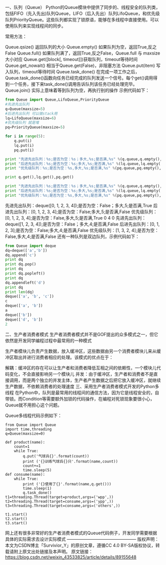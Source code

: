 一、队列（Queue）
Python的Queue模块中提供了同步的、线程安全的队列类，包括FIFO（先入先出)队列Queue，LIFO（后入先出）队列LifoQueue，和优先级队列PriorityQueue。这些队列都实现了锁原语，能够在多线程中直接使用。可以使用队列来实现线程间的同步。

常用方法：

Queue.qsize() 返回队列的大小
Queue.empty() 如果队列为空，返回True,反之False
Queue.full() 如果队列满了，返回True,反之False，Queue.full 与 maxsize 大小对应
Queue.get([block[, timeout]])获取队列，timeout等待时间
Queue.get_nowait() 相当于Queue.get(False)，非阻塞方法
Queue.put(item) 写入队列，timeout等待时间
Queue.task_done() 在完成一项工作之后，Queue.task_done()函数向任务已经完成的队列发送一个信号。每个get()调用得到一个任务，接下来task_done()调用告诉队列该任务已经处理完毕。
Queue.join() 实际上意味着等到队列为空，再执行别的操作
示例代码如下：

```python
from Queue import Queue,LifoQueue,PriorityQueue
#先进先出队列
q=Queue(maxsize=5)
#后进先出队列 可以做stack用
lq=LifoQueue(maxsize=6)
#优先级队列 就是堆
pq=PriorityQueue(maxsize=5)

for i in range(5):
    q.put(i)
    lq.put(i)
    pq.put(i)

print "先进先出队列：%s;是否为空：%s；多大,%s;是否满,%s" %(q.queue,q.empty(),q.qsize(),q.full())
print "后进先出队列：%s;是否为空：%s;多大,%s;是否满,%s" %(lq.queue,lq.empty(),lq.qsize(),lq.full())
print "优先级队列：%s;是否为空：%s,多大,%s;是否满,%s" %(pq.queue,pq.empty(),pq.qsize(),pq.full())

print q.get(),lq.get(),pq.get()

print "先进先出队列：%s;是否为空：%s；多大,%s;是否满,%s" %(q.queue,q.empty(),q.qsize(),q.full())
print "后进先出队列：%s;是否为空：%s;多大,%s;是否满,%s" %(lq.queue,lq.empty(),lq.qsize(),lq.full())
print "优先级队列：%s;是否为空：%s,多大,%s;是否满,%s" %(pq.queue,pq.empty(),pq.qsize(),pq.full())
```

先进先出队列：deque([0, 1, 2, 3, 4]);是否为空：False；多大,5;是否满,True
后进先出队列：[0, 1, 2, 3, 4];是否为空：False;多大,5;是否满,False
优先级队列：[0, 1, 2, 3, 4];是否为空：False,多大,5;是否满,True
0 4 0
先进先出队列：deque([1, 2, 3, 4]);是否为空：False；多大,4;是否满,False
后进先出队列：[0, 1, 2, 3];是否为空：False;多大,4;是否满,False
优先级队列：[1, 3, 2, 4];是否为空：False,多大,4;是否满,False
 还有一种队列是双边队列，示例代码如下：

```python
from Queue import deque
dq=deque(['a','b'])
dq.append('c')
print dq
print dq.pop()
print dq
print dq.popleft()
print dq
dq.appendleft('d')
print dq
print len(dq)
deque(['a', 'b', 'c'])
c
deque(['a', 'b'])
a
deque(['b'])
deque(['d', 'b'])
2
```



 二、生产者消费者模式
生产者消费者模式并不是GOF提出的众多模式之一，但它依然是开发同学编程过程中最常用的一种模式

生产者模块儿负责产生数据，放入缓冲区，这些数据由另一个消费者模块儿来从缓冲区取出并进行消费者相应的处理。该模式的优点在于：

解耦：缓冲区的存在可以让生产者和消费者降低互相之间的依赖性，一个模块儿代码变化，不会直接影响另一个模块儿
并发：由于缓冲区，生产者和消费者不是直接调用，而是两个独立的并发主体，生产者产生数据之后把它放入缓冲区，就继续生产数据，不依赖消费者的处理速度
三、采用生产者消费者模式开发的Python多线程
在Python中，队列是最常用的线程间的通信方法，因为它是线程安全的，自带锁。而Condition等需要额外加锁的代码操作，在编程对死锁现象要很小心，Queue就不用担心这个问题。

Queue多线程代码示例如下：

```
from Queue import Queue
import time,threading
q=Queue(maxsize=0)

def product(name):
    count=1
    while True:
        q.put('气球兵{}'.format(count))
        print ('{}训练气球兵{}只'.format(name,count))
        count+=1
        time.sleep(5)
def consume(name):
    while True:
        print ('{}使用了{}'.format(name,q.get()))
        time.sleep(1)
        q.task_done()
t1=threading.Thread(target=product,args=('wpp',))
t2=threading.Thread(target=consume,args=('ypp',))
t3=threading.Thread(target=consume,args=('others',))

t1.start()
t2.start()
t3.start()
```


网上还有很多非常好的生产者消费者模式的Queue代码例子，开发同学需要根据具体的实际需求去设计实际模式
————————————————
版权声明：本文为CSDN博主「Survivior_Y」的原创文章，遵循CC 4.0 BY-SA版权协议，转载请附上原文出处链接及本声明。
原文链接：https://blog.csdn.net/weixin_43533825/article/details/89155648
